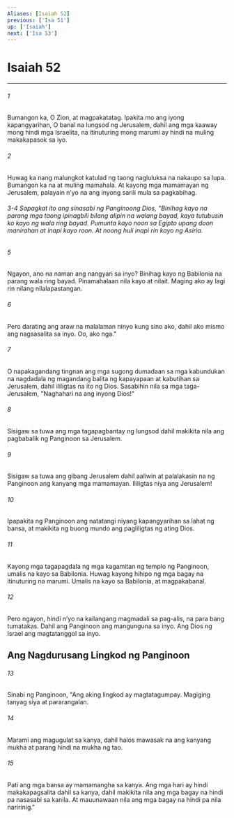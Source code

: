 ```yaml
---
Aliases: [Isaiah 52]
previous: ['Isa 51']
up: ['Isaiah']
next: ['Isa 53']
---
```

# Isaiah 52

***


###### 1 


Bumangon ka, O Zion, at magpakatatag. Ipakita mo ang iyong kapangyarihan, O banal na lungsod ng Jerusalem, dahil ang mga kaaway mong hindi mga Israelita, na itinuturing mong marumi ay hindi na muling makakapasok sa iyo. 


###### 2 


Huwag ka nang malungkot katulad ng taong nagluluksa na nakaupo sa lupa. Bumangon ka na at muling mamahala. At kayong mga mamamayan ng Jerusalem, palayain nʼyo na ang inyong sarili mula sa pagkabihag.

###### 3-4 Sapagkat ito ang sinasabi ng Panginoong Dios, "Binihag kayo na parang mga taong ipinagbili bilang alipin na walang bayad, kaya tutubusin ko kayo ng wala ring bayad. Pumunta kayo noon sa Egipto upang doon manirahan at inapi kayo roon. At noong huli inapi rin kayo ng Asiria. 


###### 5 


Ngayon, ano na naman ang nangyari sa inyo? Binihag kayo ng Babilonia na parang wala ring bayad. Pinamahalaan nila kayo at nilait. Maging ako ay lagi rin nilang nilalapastangan. 


###### 6 


Pero darating ang araw na malalaman ninyo kung sino ako, dahil ako mismo ang nagsasalita sa inyo. Oo, ako nga." 


###### 7 


O napakagandang tingnan ang mga sugong dumadaan sa mga kabundukan na nagdadala ng magandang balita ng kapayapaan at kabutihan sa Jerusalem, dahil ililigtas na ito ng Dios. Sasabihin nila sa mga taga-Jerusalem, "Naghahari na ang inyong Dios!" 


###### 8 


Sisigaw sa tuwa ang mga tagapagbantay ng lungsod dahil makikita nila ang pagbabalik ng Panginoon sa Jerusalem. 


###### 9 


Sisigaw sa tuwa ang gibang Jerusalem dahil aaliwin at palalakasin na ng Panginoon ang kanyang mga mamamayan. Ililigtas niya ang Jerusalem! 


###### 10 


Ipapakita ng Panginoon ang natatangi niyang kapangyarihan sa lahat ng bansa, at makikita ng buong mundo ang pagliligtas ng ating Dios. 


###### 11 


Kayong mga tagapagdala ng mga kagamitan ng templo ng Panginoon, umalis na kayo sa Babilonia. Huwag kayong hihipo ng mga bagay na itinuturing na marumi. Umalis na kayo sa Babilonia, at magpakabanal. 


###### 12 


Pero ngayon, hindi nʼyo na kailangang magmadali sa pag-alis, na para bang tumatakas. Dahil ang Panginoon ang mangunguna sa inyo. Ang Dios ng Israel ang magtatanggol sa inyo.

## Ang Nagdurusang Lingkod ng Panginoon 


###### 13 


Sinabi ng Panginoon, "Ang aking lingkod ay magtatagumpay. Magiging tanyag siya at pararangalan. 


###### 14 


Marami ang magugulat sa kanya, dahil halos mawasak na ang kanyang mukha at parang hindi na mukha ng tao. 


###### 15 


Pati ang mga bansa ay mamamangha sa kanya. Ang mga hari ay hindi makakapagsalita dahil sa kanya, dahil makikita nila ang mga bagay na hindi pa nasasabi sa kanila. At mauunawaan nila ang mga bagay na hindi pa nila naririnig."
